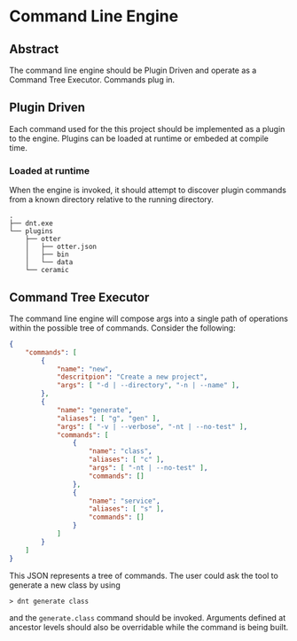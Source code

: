 # Command Line Engine

## Abstract
The command line engine should be Plugin Driven and operate as a Command Tree Executor. Commands plug in.

## Plugin Driven
Each command used for the this project should be implemented as a plugin to the engine. Plugins can be loaded at runtime or embeded at compile time.

### Loaded at runtime
When the engine is invoked, it should attempt to discover plugin commands from a known directory relative to the running directory.

```
.
├── dnt.exe
└── plugins
    ├── otter
    │   ├── otter.json
    │   ├── bin
    │   └── data
    └── ceramic
``` 

## Command Tree Executor
The command line engine will compose args into a single path of operations within the possible tree of commands. Consider the following:

```json
{
    "commands": [
        {
            "name": "new",
            "descritpion": "Create a new project",
            "args": [ "-d | --directory", "-n | --name" ],
        },
        {
            "name": "generate",
            "aliases": [ "g", "gen" ],
            "args": [ "-v | --verbose", "-nt | --no-test" ],
            "commands": [
                {
                    "name": "class",
                    "aliases": [ "c" ],
                    "args": [ "-nt | --no-test" ],
                    "commands": []
                },
                {
                    "name": "service",
                    "aliases": [ "s" ],
                    "commands": []                    
                }
            ]
        }
    ]
}
```

This JSON represents a tree of commands.  The user could ask the tool to generate a new class by using 

```
> dnt generate class
``` 

and the `generate.class` command should be invoked. Arguments defined at ancestor levels should also be overridable while the command is being built.